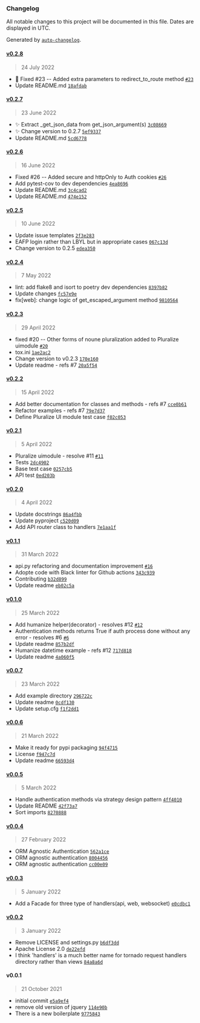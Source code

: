 ### Changelog

All notable changes to this project will be documented in this file. Dates are displayed in UTC.

Generated by [`auto-changelog`](https://github.com/CookPete/auto-changelog).

#### [v0.2.8](https://github.com/reganto/usernado/compare/v0.2.7...v0.2.8)

> 24 July 2022

- :construction_worker: Fixed #23 -- Added extra parameters to redirect_to_route method [`#23`](https://github.com/reganto/usernado/issues/23)
- Update README.md [`18afdab`](https://github.com/reganto/usernado/commit/18afdaba8b6004567052bb25809b0e62f8323b8c)

#### [v0.2.7](https://github.com/reganto/usernado/compare/v0.2.6...v0.2.7)

> 23 June 2022

- :sparkles: Extract _get_json_data from get_json_argument(s) [`3c08669`](https://github.com/reganto/usernado/commit/3c0866915efa6b89244453259bd7ae2ed93bea92)
- :sparkles: Change version to 0.2.7 [`5ef9337`](https://github.com/reganto/usernado/commit/5ef9337acfa463576d2faf0c0fefe1227bdc91dd)
- Update README.md [`5cd6778`](https://github.com/reganto/usernado/commit/5cd6778f06171797edaaf5bc2ad5163a4f94263c)

#### [v0.2.6](https://github.com/reganto/usernado/compare/v0.2.5...v0.2.6)

> 16 June 2022

- Fixed #26 -- Added secure and httpOnly to Auth cookies [`#26`](https://github.com/reganto/usernado/issues/26)
- Add pytest-cov to dev dependencies [`4ea8696`](https://github.com/reganto/usernado/commit/4ea8696fe61502ae094f2ced8be103bc5b65750d)
- Update README.md [`3c4cad2`](https://github.com/reganto/usernado/commit/3c4cad207d35d199c4cda89d2c3d4b1d82e92a06)
- Update README.md [`474e152`](https://github.com/reganto/usernado/commit/474e152278c258a530232df729f550bce4fc317a)

#### [v0.2.5](https://github.com/reganto/usernado/compare/v0.2.4...v0.2.5)

> 10 June 2022

- Update issue templates [`2f3e283`](https://github.com/reganto/usernado/commit/2f3e28322f1f8af13a158e6e566a2f5d78039cac)
- EAFP login rather than LBYL but in appropriate cases [`067c13d`](https://github.com/reganto/usernado/commit/067c13dbca7a96f8fba25bd6ffe9fdf02d0babbc)
- Change version to 0.2.5 [`edea350`](https://github.com/reganto/usernado/commit/edea3507a7a2766d4691ffff5169714b9e9df96f)

#### [v0.2.4](https://github.com/reganto/usernado/compare/v0.2.3...v0.2.4)

> 7 May 2022

- lint: add flake8 and isort to poetry dev dependencies [`8397b82`](https://github.com/reganto/usernado/commit/8397b82fcf68989d454c627c39a9f3a60e368614)
- Update changes [`fc57e9e`](https://github.com/reganto/usernado/commit/fc57e9e3f7c31c5423b572c1bce4a23dcd7e7889)
- fix[web]: change logic of get_escaped_argument method [`9810564`](https://github.com/reganto/usernado/commit/9810564aff336959e858aacb8a37ef2966513c20)

#### [v0.2.3](https://github.com/reganto/usernado/compare/v0.2.2...v0.2.3)

> 29 April 2022

- fixed #20 -- Other forms of noune pluralization added to Pluralize uimodule [`#20`](https://github.com/reganto/usernado/issues/20)
- tox.ini [`1ae2ac2`](https://github.com/reganto/usernado/commit/1ae2ac23866b428cdeeeb16a507cffc883246979)
- Change version to v0.2.3 [`170e160`](https://github.com/reganto/usernado/commit/170e16036559d548e583bc44d8334cc4d8640a56)
- Update readme - refs #7 [`20a5f54`](https://github.com/reganto/usernado/commit/20a5f54dbdbb7bd097c44f4e0bd156c40f555e03)

#### [v0.2.2](https://github.com/reganto/usernado/compare/v0.2.1...v0.2.2)

> 15 April 2022

- Add better documentation for classes and methods - refs #7 [`cce0b61`](https://github.com/reganto/usernado/commit/cce0b613278ffb9b40434f28cba592236110cb50)
- Refactor examples - refs #7 [`79e7d37`](https://github.com/reganto/usernado/commit/79e7d3705e296487d18dc03a9d43117c37839634)
- Define Pluralize UI module test case [`f02c053`](https://github.com/reganto/usernado/commit/f02c053fe7c16b55744f29d72183c17af54ff1fb)

#### [v0.2.1](https://github.com/reganto/usernado/compare/v0.2.0...v0.2.1)

> 5 April 2022

- Pluralize uimodule - resolve #11 [`#11`](https://github.com/reganto/usernado/issues/11)
- Tests [`2dc4902`](https://github.com/reganto/usernado/commit/2dc49020020b4b5ef1bff7b7a30bf1710fc215af)
- Base test case [`0257cb5`](https://github.com/reganto/usernado/commit/0257cb53c7d75281034d5b45a13b842e2cf6d743)
- API test [`0ed203b`](https://github.com/reganto/usernado/commit/0ed203b9bfa904b1a66c05e579625d033fb33e4f)

#### [v0.2.0](https://github.com/reganto/usernado/compare/v0.1.1...v0.2.0)

> 4 April 2022

- Update docstrings [`86a4fbb`](https://github.com/reganto/usernado/commit/86a4fbb1f5e87498f0cca4acca41f4bbd7ce5271)
- Update pyproject [`c520d09`](https://github.com/reganto/usernado/commit/c520d095abccfb21b6edd552af853d35d97247a7)
- Add API router class to handlers [`7e1aa1f`](https://github.com/reganto/usernado/commit/7e1aa1fe09779da00eefca461061c4d23f1e2b74)

#### [v0.1.1](https://github.com/reganto/usernado/compare/v0.1.0...v0.1.1)

> 31 March 2022

- api.py refactoring and documentation improvement [`#16`](https://github.com/reganto/usernado/pull/16)
- Adopte code with Black linter for Github actions [`343c939`](https://github.com/reganto/usernado/commit/343c93944d51846f8a6ab1bca276f7b10ac66868)
- Contributing [`b32d899`](https://github.com/reganto/usernado/commit/b32d899e42666829c80623cf12fc128bb1cfe055)
- Update readme [`eb02c5a`](https://github.com/reganto/usernado/commit/eb02c5abfca125f5f1195c445823de7537515f05)

#### [v0.1.0](https://github.com/reganto/usernado/compare/v0.0.7...v0.1.0)

> 25 March 2022

- Add humanize helper(decorator) - resolves #12 [`#12`](https://github.com/reganto/usernado/issues/12)
- Authentication methods returns True if auth process done without any error - resolves #6 [`#6`](https://github.com/reganto/usernado/issues/6)
- Update readme [`857b2df`](https://github.com/reganto/usernado/commit/857b2df3d2fe9035dd8f5e5aa3d6f12a8dd9f710)
- Humanize datetime example - refs #12 [`717d818`](https://github.com/reganto/usernado/commit/717d818cff93eba0684953aafa5744b9a50a6aed)
- Update readme [`4a060f5`](https://github.com/reganto/usernado/commit/4a060f5409ca9be013281beb81704c7922733990)

#### [v0.0.7](https://github.com/reganto/usernado/compare/v0.0.6...v0.0.7)

> 23 March 2022

- Add example directory [`296722c`](https://github.com/reganto/usernado/commit/296722cae7322c4af4b0896b8611ebe16d85ce2d)
- Update readme [`0cdf130`](https://github.com/reganto/usernado/commit/0cdf130e80e9e797b7bd721fc8e6472973af6edc)
- Update setup.cfg [`f1f2dd1`](https://github.com/reganto/usernado/commit/f1f2dd1f4f3e794db34f198f904623397816381e)

#### [v0.0.6](https://github.com/reganto/usernado/compare/v0.0.5...v0.0.6)

> 21 March 2022

- Make it ready for pypi packaging [`94f4715`](https://github.com/reganto/usernado/commit/94f4715381ba320354f96bd1231d3e260d320b03)
- License [`f947c7d`](https://github.com/reganto/usernado/commit/f947c7d14b3b48817d14908190012171a9f6a8fc)
- Update readme [`66593d4`](https://github.com/reganto/usernado/commit/66593d489184f5db29d5580ea46b279397dbdb1a)

#### [v0.0.5](https://github.com/reganto/usernado/compare/v0.0.4...v0.0.5)

> 5 March 2022

- Handle authentication methods via strategy design pattern [`4ff4010`](https://github.com/reganto/usernado/commit/4ff40102642c4ab64456a9d673d2b98223bc0048)
- Update README [`42f73a7`](https://github.com/reganto/usernado/commit/42f73a7985ae92c256bdc6803e8cde94b1d2d4e5)
- Sort imports [`8270888`](https://github.com/reganto/usernado/commit/8270888ddff1181af91d93b91456ea07321b57dd)

#### [v0.0.4](https://github.com/reganto/usernado/compare/v0.0.3...v0.0.4)

> 27 February 2022

- ORM Agnostic Authentication [`562a1ce`](https://github.com/reganto/usernado/commit/562a1ce24c25dfac71032155617e0098f77f10cc)
- ORM agnostic authentication [`8004456`](https://github.com/reganto/usernado/commit/8004456d9096621d4be80bbad8995b84a016bb9a)
- ORM agnostic authentication [`cc00e09`](https://github.com/reganto/usernado/commit/cc00e09a579a43fac3f64b42803105aa2cb5dfef)

#### [v0.0.3](https://github.com/reganto/usernado/compare/v0.0.2...v0.0.3)

> 5 January 2022

- Add a Facade for three type of handlers(api, web, websocket) [`e0cdbc1`](https://github.com/reganto/usernado/commit/e0cdbc1f5f45e312b6045c51d70449ad4c970141)

#### [v0.0.2](https://github.com/reganto/usernado/compare/v0.0.1...v0.0.2)

> 3 January 2022

- Remove LICENSE and settings.py [`b6df3dd`](https://github.com/reganto/usernado/commit/b6df3dd59f118b13909c5bee0783842398f39164)
- Apache License 2.0 [`de22efd`](https://github.com/reganto/usernado/commit/de22efd4a9348533fba0bd45e52ba0f03497df95)
- I think 'handlers' is a much better name for tornado request handlers directory rather than views [`84a8a6d`](https://github.com/reganto/usernado/commit/84a8a6d02ed4ada20b8934b8c455fc5b6aefee6d)

#### v0.0.1

> 21 October 2021

- initial commit [`e5a9ef4`](https://github.com/reganto/usernado/commit/e5a9ef483e91e8fd3e6fef021c44d7b60a763f80)
- remove old version of jquery [`114e90b`](https://github.com/reganto/usernado/commit/114e90b262460692e2251df10b99c39a4405f7d4)
- There is a new boilerplate [`9775843`](https://github.com/reganto/usernado/commit/9775843549af41b11fb54147ae9d9e770ff6fa69)
